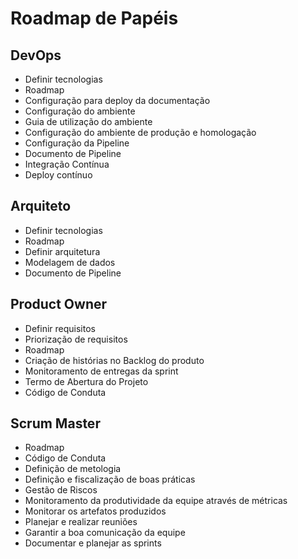 # Roadmap de Papéis

## DevOps
* Definir tecnologias
* Roadmap
* Configuração para deploy da documentação
* Configuração do ambiente 
* Guia de utilização do ambiente
* Configuração do ambiente de produção e homologação
* Configuração da Pipeline
* Documento de Pipeline
* Integração Contínua
* Deploy contínuo

## Arquiteto
* Definir tecnologias
* Roadmap
* Definir arquitetura
* Modelagem de dados
* Documento de Pipeline

## Product Owner
* Definir requisitos
* Priorização de requisitos
* Roadmap
* Criação de histórias no Backlog do produto
* Monitoramento de entregas da sprint
* Termo de Abertura do Projeto
* Código de Conduta

## Scrum Master
* Roadmap
* Código de Conduta
* Definição de metologia
* Definição e fiscalização de boas práticas
* Gestão de Riscos
* Monitoramento da produtividade da equipe através de métricas
* Monitorar os artefatos produzidos
* Planejar e realizar reuniões
* Garantir a boa comunicação da equipe
* Documentar e planejar as sprints